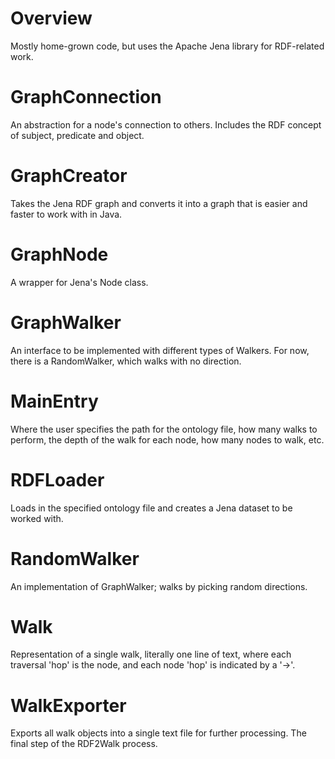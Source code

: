 # Overview
Mostly home-grown code, but uses the Apache Jena library for RDF-related work.

# GraphConnection
An abstraction for a node's connection to others. Includes the RDF concept of subject, predicate and object.

# GraphCreator
Takes the Jena RDF graph and converts it into a graph that is easier and faster to work with in Java.

# GraphNode
A wrapper for Jena's Node class.

# GraphWalker
An interface to be implemented with different types of Walkers. For now, there is a RandomWalker, which walks with no
direction.

# MainEntry
Where the user specifies the path for the ontology file, how many walks to perform, the depth of the walk for each node,
how many nodes to walk, etc. 

# RDFLoader
Loads in the specified ontology file and creates a Jena dataset to be worked with.

# RandomWalker
An implementation of GraphWalker; walks by picking random directions.

# Walk
Representation of a single walk, literally one line of text, where each traversal 'hop' is the node, and each node 'hop'
is indicated by a '->'.

# WalkExporter
Exports all walk objects into a single text file for further processing. The final step of the RDF2Walk process.
